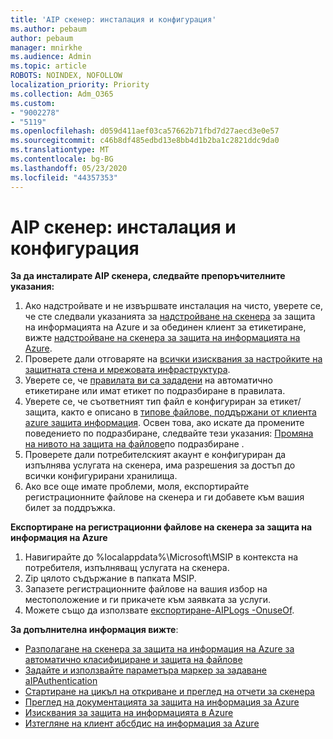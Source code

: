 ```yaml
---
title: 'AIP скенер: инсталация и конфигурация'
ms.author: pebaum
author: pebaum
manager: mnirkhe
ms.audience: Admin
ms.topic: article
ROBOTS: NOINDEX, NOFOLLOW
localization_priority: Priority
ms.collection: Adm_O365
ms.custom:
- "9002278"
- "5119"
ms.openlocfilehash: d059d411aef03ca57662b71fbd7d27aecd3e0e57
ms.sourcegitcommit: c46b8df485edbd13e8bb4d1b2ba1c2821ddc9da0
ms.translationtype: MT
ms.contentlocale: bg-BG
ms.lasthandoff: 05/23/2020
ms.locfileid: "44357353"
---
```

# <a name="aip-scanner-installation-and-configuration"></a>AIP скенер: инсталация и конфигурация

**За да инсталирате AIP скенера, следвайте препоръчителните указания:**

1. Ако надстройвате и не извършвате инсталация на чисто, уверете се, че сте следвали указанията за [надстройване на скенера](https://docs.microsoft.com/azure/information-protection/rms-client/client-admin-guide#upgrading-the-azure-information-protection-scanner) за защита на информацията на Azure и за обединен клиент за етикетиране, вижте [надстройване на скенера за защита на информацията на Azure](https://docs.microsoft.com/azure/information-protection/rms-client/clientv2-admin-guide#upgrading-the-azure-information-protection-scanner).
2. Проверете дали отговаряте на [всички изисквания за настройките на защитната стена и мрежовата инфраструктура](https://docs.microsoft.com/azure/information-protection/requirements#firewalls-and-network-infrastructure).
3. Уверете се, че [правилата ви са зададени](https://docs.microsoft.com/azure/information-protection/configure-policy) на автоматично етикетиране или имат етикет по подразбиране в правилата.
4. Уверете се, че съответният тип файл е конфигуриран за етикет/защита, както е описано в [типове файлове, поддържани от клиента azure защита информация](https://docs.microsoft.com/azure/information-protection/rms-client/client-admin-guide-file-types#supported-file-types-for-classification-and-protection). Освен това, ако искате да промените поведението по подразбиране, следвайте тези указания: [Промяна на нивото на защита на файлове](https://docs.microsoft.com/azure/information-protection/rms-client/client-admin-guide-file-types#changing-the-default-protection-level-of-files)по подразбиране .
5. Проверете дали потребителският акаунт е конфигуриран да изпълнява услугата на скенера, има разрешения за достъп до всички конфигурирани хранилища.
6. Ако все още имате проблеми, моля, експортирайте регистрационните файлове на скенера и ги добавете към вашия билет за поддръжка.

**Експортиране на регистрационни файлове на скенера за защита на информация на Azure**

1. Навигирайте до %localappdata%\Microsoft\MSIP в контекста на потребителя, изпълняващ услугата на скенера.
2. Zip цялото съдържание в папката MSIP.
3. Запазете регистрационните файлове на вашия избор на местоположение и ги прикачете към заявката за услуги.
4. Можете също да използвате [експортиране-AIPLogs -OnuseOf](https://docs.microsoft.com/powershell/module/azureinformationprotection/export-aiplogs?view=azureipps).

**За допълнителна информация вижте**:
- [Разполагане на скенера за защита на информация на Azure за автоматично класифициране и защита на файлове](https://docs.microsoft.com/azure/information-protection/deploy-aip-scanner)
- [Задайте и използвайте параметъра маркер за задаване aIPAuthentication](https://docs.microsoft.com/azure/information-protection/rms-client/client-admin-guide-powershell#specify-and-use-the-token-parameter-for-set-aipauthentication)
- [Стартиране на цикъл на откриване и преглед на отчети за скенера](https://docs.microsoft.com/azure/information-protection/deploy-aip-scanner#run-a-discovery-cycle-and-view-reports-for-the-scanner)
- [Преглед на документацията за защита на информация за Azure](https://docs.microsoft.com/azure/information-protection/what-is-information-protection)
- [Изисквания за защита на информацията в Azure](https://docs.microsoft.com/azure/information-protection/get-started/requirements)
- [Изтегляне на клиент абсбдис на информация за Azure](https://www.microsoft.com/download/details.aspx?id=53018)
